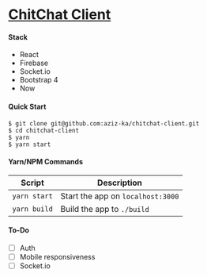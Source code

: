 # [ChitChat Client](https://chitchat.now.sh)


#### Stack

- React
- Firebase
- Socket.io
- Bootstrap 4
- Now


#### Quick Start

```shell
$ git clone git@github.com:aziz-ka/chitchat-client.git
$ cd chitchat-client
$ yarn
$ yarn start
```


#### Yarn/NPM Commands

|Script|Description|
|---|---|
|`yarn start`|Start the app on `localhost:3000`|
|`yarn build`|Build the app to `./build`|


#### To-Do

- [ ] Auth
- [ ] Mobile responsiveness
- [ ] Socket.io
